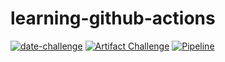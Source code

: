 ﻿# learning-github-actions
[![date-challenge](https://github.com/jackjduggan/learning-github-actions/actions/workflows/date-challenge.yaml/badge.svg)](https://github.com/jackjduggan/learning-github-actions/actions/workflows/date-challenge.yaml)
[![Artifact Challenge](https://github.com/jackjduggan/learning-github-actions/actions/workflows/artifact-challenge.yaml/badge.svg)](https://github.com/jackjduggan/learning-github-actions/actions/workflows/artifact-challenge.yaml)
[![Pipeline](https://github.com/jackjduggan/learning-github-actions/actions/workflows/pipeline.yaml/badge.svg)](https://github.com/jackjduggan/learning-github-actions/actions/workflows/pipeline.yaml)

